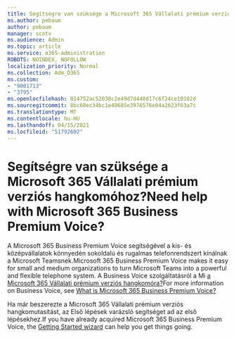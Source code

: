 ```yaml
---
title: Segítségre van szüksége a Microsoft 365 Vállalati prémium verziós hangkomóhoz?
ms.author: pebaum
author: pebaum
manager: scotv
ms.audience: Admin
ms.topic: article
ms.service: o365-administration
ROBOTS: NOINDEX, NOFOLLOW
localization_priority: Normal
ms.collection: Adm_O365
ms.custom:
- "9001713"
- "3795"
ms.openlocfilehash: 014752ac52038c2e49d7d440d17c6f24ce10102d
ms.sourcegitcommit: 8bc60ec34bc1e40685e3976576e04a2623f63a7c
ms.translationtype: MT
ms.contentlocale: hu-HU
ms.lasthandoff: 04/15/2021
ms.locfileid: "51792602"
---
```

# <a name="need-help-with-microsoft-365-business-premium-voice"></a><span data-ttu-id="13ca2-102">Segítségre van szüksége a Microsoft 365 Vállalati prémium verziós hangkomóhoz?</span><span class="sxs-lookup"><span data-stu-id="13ca2-102">Need help with Microsoft 365 Business Premium Voice?</span></span>

<span data-ttu-id="13ca2-103">A Microsoft 365 Business Premium Voice segítségével a kis- és középvállalatok könnyedén sokoldalú és rugalmas telefonrendszert kínálnak a Microsoft Teamsnek.</span><span class="sxs-lookup"><span data-stu-id="13ca2-103">Microsoft 365 Business Premium Voice makes it easy for small and medium organizations to turn Microsoft Teams into a powerful and flexible telephone system.</span></span> <span data-ttu-id="13ca2-104">A Business Voice szolgáltatásról a Mi [a Microsoft 365 Vállalati prémium verziós hangkomóra?](https://docs.microsoft.com/microsoftteams/business-voice/whats-business-voice)</span><span class="sxs-lookup"><span data-stu-id="13ca2-104">For more information on Business Voice, see [What is Microsoft 365 Business Premium Voice?](https://docs.microsoft.com/microsoftteams/business-voice/whats-business-voice)</span></span>

<span data-ttu-id="13ca2-105">Ha már beszerezte a Microsoft 365 [](https://docs.microsoft.com/microsoftteams/business-voice/use-getting-started-wizard) Vállalati prémium verziós hangkomutasítást, az Első lépések varázsló segítséget ad az első lépésekhez.</span><span class="sxs-lookup"><span data-stu-id="13ca2-105">If you have already acquired Microsoft 365 Business Premium Voice, the [Getting Started wizard](https://docs.microsoft.com/microsoftteams/business-voice/use-getting-started-wizard) can help you get things going.</span></span> 
